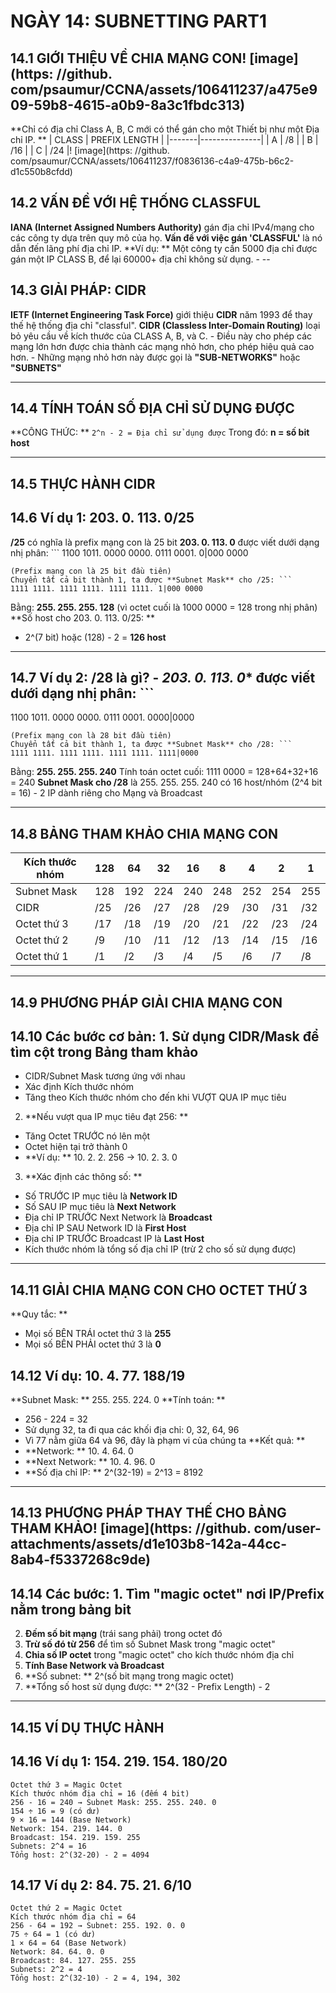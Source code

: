 # NGÀY 14: SUBNETTING PART1

## 14.1 GIỚI THIỆU VỀ CHIA MẠNG CON! [image](https: //github. com/psaumur/CCNA/assets/106411237/a475e909-59b8-4615-a0b9-8a3c1fbdc313)

**Chỉ có địa chỉ Class A, B, C mới có thể gán cho một Thiết bị như một Địa chỉ IP. **
| CLASS | PREFIX LENGTH |
|-------|---------------|
| A | /8 |
| B | /16 |
| C | /24 |! [image](https: //github. com/psaumur/CCNA/assets/106411237/f0836136-c4a9-475b-b6c2-d1c550b8cfdd)
## 14.2 VẤN ĐỀ VỚI HỆ THỐNG CLASSFUL

**IANA (Internet Assigned Numbers Authority)** gán địa chỉ IPv4/mạng cho các công ty dựa trên quy mô của họ. **Vấn đề với việc gán 'CLASSFUL'** là nó dẫn đến lãng phí địa chỉ IP. **Ví dụ: ** Một công ty cần 5000 địa chỉ được gán một IP CLASS B, để lại 60000+ địa chỉ không sử dụng. - --
## 14.3 GIẢI PHÁP: CIDR

**IETF (Internet Engineering Task Force)** giới thiệu **CIDR** năm 1993 để thay thế hệ thống địa chỉ "classful". **CIDR (Classless Inter-Domain Routing)** loại bỏ yêu cầu về kích thước của CLASS A, B, và C. - Điều này cho phép các mạng lớn hơn được chia thành các mạng nhỏ hơn, cho phép hiệu quả cao hơn. - Những mạng nhỏ hơn này được gọi là **"SUB-NETWORKS"** hoặc **"SUBNETS"**
- --
## 14.4 TÍNH TOÁN SỐ ĐỊA CHỈ SỬ DỤNG ĐƯỢC

**CÔNG THỨC: ** `2^n - 2 = Địa chỉ sử dụng được`
Trong đó: **n = số bit host**
- --
## 14.5 THỰC HÀNH CIDR

## 14.6 Ví dụ 1: 203. 0. 113. 0/25

**/25** có nghĩa là prefix mạng con là 25 bit
**203. 0. 113. 0** được viết dưới dạng nhị phân: ```
1100 1011. 0000 0000. 0111 0001. 0|000 0000
```
(Prefix mạng con là 25 bit đầu tiên)
Chuyển tất cả bit thành 1, ta được **Subnet Mask** cho /25: ```
1111 1111. 1111 1111. 1111 1111. 1|000 0000
```
Bằng: **255. 255. 255. 128** (vì octet cuối là 1000 0000 = 128 trong nhị phân)
**Số host cho 203. 0. 113. 0/25: **
- 2^(7 bit) hoặc (128) - 2 = **126 host**
- --
## 14.7 Ví dụ 2: /28 là gì? - *203. 0. 113. 0** được viết dưới dạng nhị phân: ```

1100 1011. 0000 0000. 0111 0001. 0000|0000
```
(Prefix mạng con là 28 bit đầu tiên)
Chuyển tất cả bit thành 1, ta được **Subnet Mask** cho /28: ```
1111 1111. 1111 1111. 1111 1111. 1111|0000
```
Bằng: **255. 255. 255. 240**
Tính toán octet cuối: 1111 0000 = 128+64+32+16 = 240
**Subnet Mask cho /28** là 255. 255. 255. 240 có 16 host/nhóm (2^4 bit = 16) - 2 IP dành riêng cho Mạng và Broadcast
- --
## 14.8 BẢNG THAM KHẢO CHIA MẠNG CON

| Kích thước nhóm | 128 | 64 | 32 | 16 | 8 | 4 | 2 | 1 |
|-----------------|-----|-----|-----|-----|-----|-----|-----|-----|
| Subnet Mask | 128 | 192 | 224 | 240 | 248 | 252 | 254 | 255 |
| CIDR | /25 | /26 | /27 | /28 | /29 | /30 | /31 | /32 |
| Octet thứ 3 | /17 | /18 | /19 | /20 | /21 | /22 | /23 | /24 |
| Octet thứ 2 | /9 | /10 | /11 | /12 | /13 | /14 | /15 | /16 |
| Octet thứ 1 | /1 | /2 | /3 | /4 | /5 | /6 | /7 | /8 |
- --
## 14.9 PHƯƠNG PHÁP GIẢI CHIA MẠNG CON

## 14.10 Các bước cơ bản: 1. **Sử dụng CIDR/Mask để tìm cột trong Bảng tham khảo**

- CIDR/Subnet Mask tương ứng với nhau
- Xác định Kích thước nhóm
- Tăng theo Kích thước nhóm cho đến khi VƯỢT QUA IP mục tiêu
2. **Nếu vượt qua IP mục tiêu đạt 256: **
- Tăng Octet TRƯỚC nó lên một
- Octet hiện tại trở thành 0
- **Ví dụ: ** 10. 2. 2. 256 → 10. 2. 3. 0
3. **Xác định các thông số: **
- Số TRƯỚC IP mục tiêu là **Network ID**
- Số SAU IP mục tiêu là **Next Network**
- Địa chỉ IP TRƯỚC Next Network là **Broadcast**
- Địa chỉ IP SAU Network ID là **First Host**
- Địa chỉ IP TRƯỚC Broadcast IP là **Last Host**
- Kích thước nhóm là tổng số địa chỉ IP (trừ 2 cho số sử dụng được)
- --
## 14.11 GIẢI CHIA MẠNG CON CHO OCTET THỨ 3

**Quy tắc: **
- Mọi số BÊN TRÁI octet thứ 3 là **255**
- Mọi số BÊN PHẢI octet thứ 3 là **0**
## 14.12 Ví dụ: 10. 4. 77. 188/19

**Subnet Mask: ** 255. 255. 224. 0
**Tính toán: **
- 256 - 224 = 32
- Sử dụng 32, ta đi qua các khối địa chỉ: 0, 32, 64, 96
- Vì 77 nằm giữa 64 và 96, đây là phạm vi của chúng ta
**Kết quả: **
- **Network: ** 10. 4. 64. 0
- **Next Network: ** 10. 4. 96. 0
- **Số địa chỉ IP: ** 2^(32-19) = 2^13 = 8192
- --
## 14.13 PHƯƠNG PHÁP THAY THẾ CHO BẢNG THAM KHẢO! [image](https: //github. com/user-attachments/assets/d1e103b8-142a-44cc-8ab4-f5337268c9de)

## 14.14 Các bước: 1. **Tìm "magic octet"** nơi IP/Prefix nằm trong bảng bit

2. **Đếm số bit mạng** (trái sang phải) trong octet đó
3. **Trừ số đó từ 256** để tìm số Subnet Mask trong "magic octet"
4. **Chia số IP octet** trong "magic octet" cho kích thước nhóm địa chỉ
5. **Tính Base Network và Broadcast**
6. **Số subnet: ** 2^(số bit mạng trong magic octet)
7. **Tổng số host sử dụng được: ** 2^(32 - Prefix Length) - 2
- --
## 14.15 VÍ DỤ THỰC HÀNH

## 14.16 Ví dụ 1: 154. 219. 154. 180/20

```
Octet thứ 3 = Magic Octet
Kích thước nhóm địa chỉ = 16 (đếm 4 bit)
256 - 16 = 240 → Subnet Mask: 255. 255. 240. 0
154 ÷ 16 = 9 (có dư)
9 × 16 = 144 (Base Network)
Network: 154. 219. 144. 0
Broadcast: 154. 219. 159. 255
Subnets: 2^4 = 16
Tổng host: 2^(32-20) - 2 = 4094
```
## 14.17 Ví dụ 2: 84. 75. 21. 6/10

```
Octet thứ 2 = Magic Octet
Kích thước nhóm địa chỉ = 64
256 - 64 = 192 → Subnet: 255. 192. 0. 0
75 ÷ 64 = 1 (có dư)
1 × 64 = 64 (Base Network)
Network: 84. 64. 0. 0
Broadcast: 84. 127. 255. 255
Subnets: 2^2 = 4
Tổng host: 2^(32-10) - 2 = 4, 194, 302
```